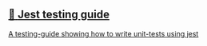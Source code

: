 ## [📄️<!-- --> <!-- -->Jest testing guide](/react-native-teleport/docs/recipes/jest-testing-guide.md)

[A testing-guide showing how to write unit-tests using jest](/react-native-teleport/docs/recipes/jest-testing-guide.md)

